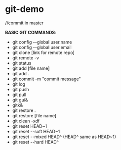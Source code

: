 # git-demo

//commit in master

**BASIC GIT COMMANDS**:
 - git config --global user.name
 - git config --global user.email
 - git clone [link for remote repo]
 - git remote -v
 - git status
 - git add [file name]
 - git add .
 - git commit -m "commit message"
 - git log
 - git push
 - git pull
 - git gui&
 - gitk&
 - git restore . 
 - git restore [file name]
 - git clean -xdf
 - git reset HEAD~1
 - git reset --soft HEAD~1
 - git reset --mixed HEAD^ (HEAD^ same as HEAD~1)
 - git reset --hard HEAD^
